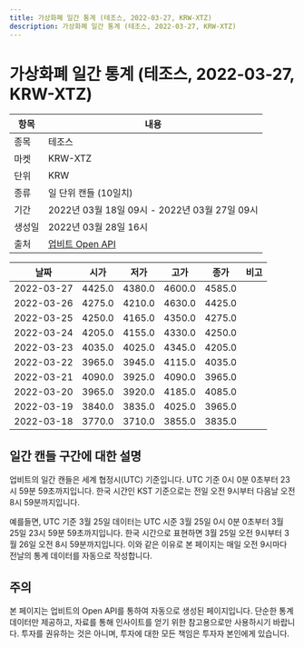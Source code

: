 ```yaml
---
title: 가상화폐 일간 통계 (테조스, 2022-03-27, KRW-XTZ)
description: 가상화폐 일간 통계 (테조스, 2022-03-27, KRW-XTZ)
---
```



가상화폐 일간 통계 (테조스, 2022-03-27, KRW-XTZ)
===

|항목|내용|
|--|--|
|종목|테조스|
|마켓|KRW-XTZ|
|단위|KRW|
|종류|일 단위 캔들 (10일치)|
|기간|2022년 03월 18일 09시 - 2022년 03월 27일 09시|
|생성일|2022년 03월 28일 16시|
|출처|[업비트 Open API](https://docs.upbit.com)|


|날짜|시가|저가|고가|종가|비고|
|--|--|--|--|--|--|
|2022-03-27|4425.0|4380.0|4600.0|4585.0|    |
|2022-03-26|4275.0|4210.0|4630.0|4425.0|    |
|2022-03-25|4250.0|4165.0|4350.0|4275.0|    |
|2022-03-24|4205.0|4155.0|4330.0|4250.0|    |
|2022-03-23|4035.0|4025.0|4345.0|4205.0|    |
|2022-03-22|3965.0|3945.0|4115.0|4035.0|    |
|2022-03-21|4090.0|3925.0|4090.0|3965.0|    |
|2022-03-20|3965.0|3920.0|4185.0|4085.0|    |
|2022-03-19|3840.0|3835.0|4025.0|3965.0|    |
|2022-03-18|3770.0|3710.0|3855.0|3835.0|    |


일간 캔들 구간에 대한 설명
---


업비트의 일간 캔들은 세계 협정시(UTC) 기준입니다. 
UTC 기준 0시 0분 0초부터 23시 59분 59초까지입니다. 
한국 시간인 KST 기준으로는 전일 오전 9시부터 다음날 오전 8시 59분까지입니다. 


예를들면, UTC 기준 3월 25일 데이터는 UTC 시준 3월 25일 0시 0분 0초부터 3월 25일 23시 59분 59초까지입니다. 
한국 시간으로 표현하면 3월 25일 오전 9시부터 3월 26일 오전 8시 59분까지입니다. 
이와 같은 이유로 본 페이지는 매일 오전 9시마다 전날의 통계 데이터를 자동으로 작성합니다. 


주의
---


본 페이지는 업비트의 Open API를 통하여 자동으로 생성된 페이지입니다. 
단순한 통계 데이터만 제공하고, 자료를 통해 인사이트를 얻기 위한 참고용으로만 사용하시기 바랍니다. 
투자를 권유하는 것은 아니며, 투자에 대한 모든 책임은 투자자 본인에게 있습니다. 
